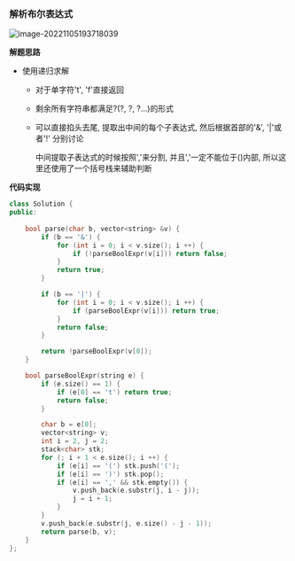 

### 解析布尔表达式

![image-20221105193718039](http://www.cdn.liver0377.xyz/typora/202211051937088.png)



**解题思路**

- 使用递归求解

  - 对于单字符't', 'f'直接返回

  - 剩余所有字符串都满足?(?, ?, ?...)的形式

  - 可以直接掐头去尾, 提取出中间的每个子表达式, 然后根据首部的'&', '|'或者'!' 分别讨论

    中间提取子表达式的时候按照','来分割, 并且','一定不能位于()内部, 所以这里还使用了一个括号栈来辅助判断



**代码实现**

```cc
class Solution {
public:
    
    bool parse(char b, vector<string> &v) {
        if (b == '&') {
            for (int i = 0; i < v.size(); i ++) {
                if (!parseBoolExpr(v[i])) return false;
            }
            return true;
        }

        if (b == '|') {
            for (int i = 0; i < v.size(); i ++) {
                if (parseBoolExpr(v[i])) return true;
            }
            return false;
        }

        return !parseBoolExpr(v[0]);
    }

    bool parseBoolExpr(string e) {
        if (e.size() == 1) {
            if (e[0] == 't') return true;
            return false;
        }

        char b = e[0];
        vector<string> v;
        int i = 2, j = 2;
        stack<char> stk;
        for (; i + 1 < e.size(); i ++) {
            if (e[i] == '(') stk.push('(');
            if (e[i] == ')') stk.pop();
            if (e[i] == ',' && stk.empty()) {
                v.push_back(e.substr(j, i - j));
                j = i + 1;
            }
        }
        v.push_back(e.substr(j, e.size() - j - 1));
        return parse(b, v);
    }
};
```

